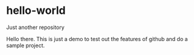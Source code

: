 # hello-world
Just another repository


Hello there. This is just a demo to test out the features of github and do a sample project. 
